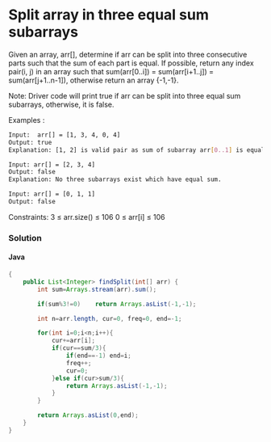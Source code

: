 # Split array in three equal sum subarrays

Given an array, arr[], determine if arr can be split into three consecutive parts such that the sum of each part is equal. If possible, return any index pair(i, j) in an array such that sum(arr[0..i]) = sum(arr[i+1..j]) = sum(arr[j+1..n-1]), otherwise return an array {-1,-1}.

Note: Driver code will print true if arr can be split into three equal sum subarrays, otherwise, it is false.

Examples :

```bash
Input:  arr[] = [1, 3, 4, 0, 4]
Output: true
Explanation: [1, 2] is valid pair as sum of subarray arr[0..1] is equal to sum of subarray arr[2..3] and also to sum of subarray arr[4..4]. The sum is 4.
```

```bash
Input: arr[] = [2, 3, 4]
Output: false
Explanation: No three subarrays exist which have equal sum.
```

```bash
Input: arr[] = [0, 1, 1]
Output: false
```

Constraints:
3 ≤ arr.size() ≤ 106
0 ≤ arr[i] ≤ 106

### Solution

#### Java

```java
{
    public List<Integer> findSplit(int[] arr) {
        int sum=Arrays.stream(arr).sum();

        if(sum%3!=0)    return Arrays.asList(-1,-1);

        int n=arr.length, cur=0, freq=0, end=-1;

        for(int i=0;i<n;i++){
            cur+=arr[i];
            if(cur==sum/3){
                if(end==-1) end=i;
                freq++;
                cur=0;
            }else if(cur>sum/3){
                return Arrays.asList(-1,-1);
            }
        }

        return Arrays.asList(0,end);
    }
}
```
